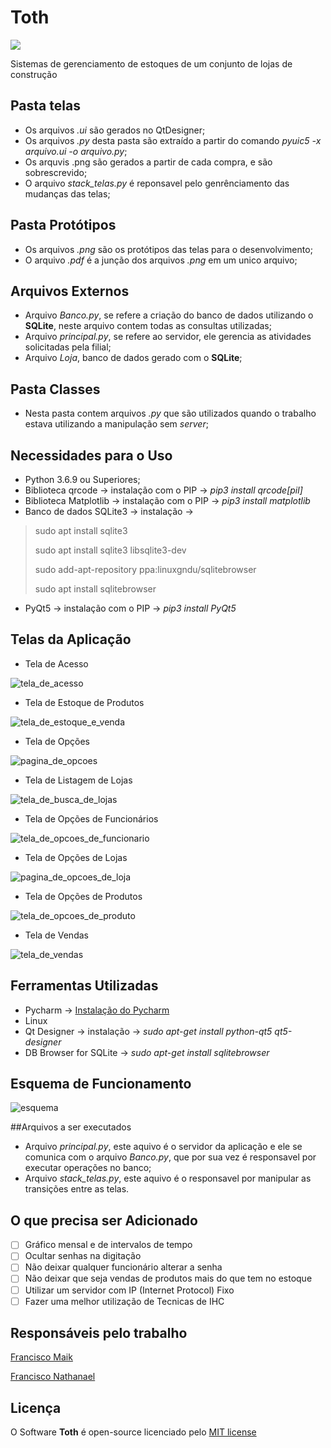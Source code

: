 # Toth

<img src="https://user-images.githubusercontent.com/20601076/70105955-2644db00-1621-11ea-905c-9fe7b55cbe75.jpg">

Sistemas de gerenciamento de estoques de um conjunto de lojas de construção

## Pasta telas
* Os arquivos *.ui* são gerados no QtDesigner;
* Os arquivos *.py* desta pasta são extraído a partir do comando *pyuic5 -x arquivo.ui -o arquivo.py*;
* Os arquvis .png são gerados a partir de cada compra, e são sobrescrevido;
* O arquivo *stack_telas.py* é reponsavel pelo genrênciamento das mudanças das telas;
## Pasta Protótipos
* Os arquivos *.png* são os protótipos das telas para o desenvolvimento;
* O arquivo *.pdf* é a junção dos arquivos *.png* em um unico arquivo;
## Arquivos Externos
* Arquivo *Banco.py*, se refere a criação do banco de dados utilizando o **SQLite**, neste arquivo contem todas as consultas utilizadas; 
* Arquivo *principal.py*, se refere ao servidor, ele gerencia as atividades solicitadas pela filial;
* Arquivo *Loja*, banco de dados gerado com o **SQLite**;

## Pasta Classes
* Nesta pasta contem arquivos *.py* que são utilizados quando o trabalho estava utilizando a manipulação sem *server*;

## Necessidades para o Uso
* Python 3.6.9 ou Superiores;
* Biblioteca qrcode -> instalação com o PIP -> *pip3 install qrcode[pil]*
* Biblioteca Matplotlib -> instalação com o PIP -> *pip3 install matplotlib*
* Banco de dados SQLite3 -> instalação -> 
> sudo apt install sqlite3
>
> sudo apt install sqlite3 libsqlite3-dev
>
> sudo add-apt-repository ppa:linuxgndu/sqlitebrowser
>
> sudo apt install sqlitebrowser

* PyQt5 -> instalação com o PIP -> *pip3 install PyQt5*

## Telas da Aplicação
* Tela de Acesso

![tela_de_acesso](https://user-images.githubusercontent.com/20601076/70103165-0e695900-1619-11ea-920d-4e7958bd23ab.png)

* Tela de Estoque de Produtos

![tela_de_estoque_e_venda](https://user-images.githubusercontent.com/20601076/70103236-55574e80-1619-11ea-8dec-261577b8bcfc.png)

* Tela de Opções

![pagina_de_opcoes](https://user-images.githubusercontent.com/20601076/70103257-66a05b00-1619-11ea-85ec-bec05d8fdbe0.png)

* Tela de Listagem de Lojas

![tela_de_busca_de_lojas](https://user-images.githubusercontent.com/20601076/70103320-8e8fbe80-1619-11ea-94f3-f7d208f4ae48.png)

* Tela de Opções de Funcionários

![tela_de_opcoes_de_funcionario](https://user-images.githubusercontent.com/20601076/70103354-a5ceac00-1619-11ea-8e59-c18cb17b85df.png)

* Tela de Opções de Lojas

![pagina_de_opcoes_de_loja](https://user-images.githubusercontent.com/20601076/70103381-c7c82e80-1619-11ea-8a54-57a0b93bdfd7.png)

* Tela de Opções de Produtos

![tela_de_opcoes_de_produto](https://user-images.githubusercontent.com/20601076/70103404-d57db400-1619-11ea-8568-512fe81af9d4.png)

* Tela de Vendas

![tela_de_vendas](https://user-images.githubusercontent.com/20601076/70103446-eb8b7480-1619-11ea-8d99-eeca33b69981.png)

## Ferramentas Utilizadas
* Pycharm -> [Instalação do Pycharm ](https://www.youtube.com/watch?v=cVROiVgR_qg)
* Linux
* Qt Designer -> instalação -> *sudo apt-get install python-qt5 qt5-designer*
* DB Browser for SQLite -> *sudo apt-get install sqlitebrowser*

## Esquema de Funcionamento
![esquema](https://user-images.githubusercontent.com/20601076/70104773-df091b00-161d-11ea-8cde-8ce26c01f104.png)

##Arquivos a ser executados
 * Arquivo *principal.py*, este aquivo é o servidor da aplicação e ele se comunica com o arquivo *Banco.py*, que por sua vez é responsavel por executar operações no banco;
 * Arquivo *stack_telas.py*, este aquivo é o responsavel por manipular as transições entre as telas.

## O que precisa ser Adicionado
- [ ] Gráfico mensal e de intervalos de tempo
- [ ] Ocultar senhas na digitação
- [ ] Não deixar qualquer funcionário alterar a senha
- [ ] Não deixar que seja vendas de produtos mais do que tem no estoque
- [ ] Utilizar um servidor com IP (Internet Protocol) Fixo
- [ ] Fazer uma melhor utilização de Tecnicas de IHC

## Responsáveis pelo trabalho
[Francisco Maik](https://github.com/FranciscoMaik)

[Francisco Nathanael](https://github.com/NatSilva)

## Licença
O Software **Toth**  é open-source licenciado pelo [MIT license](https://github.com/FranciscoMaik/toth/blob/master/LICENSE.md)